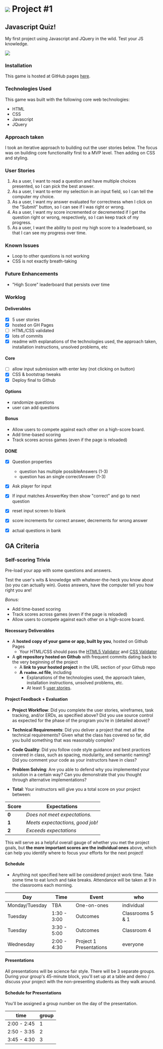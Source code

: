 # ![](https://ga-dash.s3.amazonaws.com/production/assets/logo-9f88ae6c9c3871690e33280fcf557f33.png) Project #1

## Javascript Quiz!
My first project using Javascript and JQuery in the wild. Test your JS knowledge.

![](http://s.quickmeme.com/img/e5/e53c5e7aa3e4501bebc759246611fdf3b04f6af42c84451fa790787a9f99efc7.jpg)

### Installation
This game is hosted at GitHub pages [here](http://www.verticalupdesign.com/wdi-project1/).

### Technologies Used
This game was built with the following core web technologies:
- HTML
- CSS
- Javascript
- JQuery

### Approach taken
I took an iterative approach to building out the user stories below. The focus was on building core functionality first to a MVP level. Then adding on CSS and styling.

### User Stories
1. As a user, I want to read a question and have multiple choices presented, so I can pick the best answer.
2. As a user, I want to enter my selection in an input field, so I can tell the computer my choice.
3. As a user, I want my answer evaluated for correctness when I click on the "Submit" button, so I can see if I was right or wrong.
4. As a user, I want my score incremented or decremented if I get the question right or wrong, respectively, so I can keep track of my progress.
5. As a user, I want the ability to post my high score to a leaderboard, so that I can see my progress over time.

### Known Issues
- Loop to other questions is not working
- CSS is not exactly breath-taking

### Future Enhancements
- "High Score" leaderboard that persists over time

### Worklog
#### Deliverables
- [x] 5 user stories  
- [x] hosted on GH Pages  
- [ ] HTML/CSS validated  
- [x] lots of commits  
- [x] readme with explanations of the technologies used, the approach taken, installation instructions, unsolved problems, etc  

#### Core
- [ ] allow input submission with enter key (not clicking on button)
- [x] CSS & bootstrap tweaks
- [x] Deploy final to Github

#### Options
- randomize questions
- user can add questions

#### Bonus
  * Allow users to compete against each other on a high-score board.
  * Add time-based scoring
  * Track scores across games (even if the page is reloaded)

#### DONE
- [x] Question properties
  - question has multiple possibleAnswers (1-3)
  - question has an single correctAnswer (1-3)  
- [x] Ask player for input  
- [x] If input matches AnswerKey then show "correct" and go to next question
- [x] reset input screen to blank
- [x] score increments for correct answer, decrements for wrong answer
- [x] actual questions in bank


## GA Criteria

### Self-scoring Trivia
Pre-load your app with some questions and answers.

Test the user's wits & knowledge with whatever-the-heck you know about (so you can actually win). Guess answers, have the computer tell you how
right you are!

*Bonus:*
  * Add time-based scoring
  * Track scores across games (even if the page is reloaded)
  * Allow users to compete against each other on a high-score board.

#### Necessary Deliverables

  * A **hosted copy of your game or app, built by you**, hosted on Github Pages
    * Your HTML/CSS should pass the [HTML5 Validator](https://html5.validator.nu) and [CSS Validator](https://jigsaw.w3.org/css-validator/)
  * A **git repository hosted on Github** with frequent commits dating back to the very beginning of the project
    * A **link to your hosted project** in the URL section of your Github repo
    * **A ``readme.md`` file**, including
      * Explanations of the technologies used, the approach taken, installation instructions, unsolved problems, etc.
      * At least 5 [user stories](https://github.com/ga-dc/curriculum/tree/master/02-intermediate-front-end/process-stories-wireframes).


#### Project Feedback + Evaluation

* __Project Workflow__: Did you complete the user stories, wireframes, task tracking, and/or ERDs, as specified above? Did you use source control as expected for the phase of the program you’re in (detailed above)?

* __Technical Requirements__: Did you deliver a project that met all the technical requirements? Given what the class has covered so far, did you build something that was reasonably complex?

* __Code Quality__: Did you follow code style guidance and best practices covered in class, such as spacing, modularity, and semantic naming? Did you comment your code as your instructors have in class?

* __Problem Solving__: Are you able to defend why you implemented your solution in a certain way? Can you demonstrate that you thought through alternative implementations?

* __Total__: Your instructors will give you a total score on your project between:

Score | Expectations
----- | ------------
**0** | _Does not meet expectations._
**1** | _Meets expectactions, good job!_
**2** | _Exceeds expectations_

This will serve as a helpful overall gauge of whether you met the project goals, but __the more important scores are the individual ones__ above, which can help you identify where to focus your efforts for the next project!

#### Schedule
- Anything not specified here will be considered project work time. Take some time to eat lunch and take breaks. Attendance will be taken at 9 in the classrooms each morning.

Day | Time | Event | who
----- | ------------ | ----- | -----
Monday/Tuesday | TBA | One-on-ones | individual
Tuesday | 1:30 - 3:00 | Outcomes | Classrooms 5 & 1
Tuesday | 3:30 - 5:00 | Outcomes | Classroom 4
Wednesday | 2:00 - 4:30 | Project 1 Presentations | everyone

#### Presentations

All presentations will be science fair style. There will be 3 separate groups. During your group's 45-minute block, you'll set up at a table and demo / discuss your project with the non-presenting students as they walk around.

#### Schedule for Presentations
You'll be assigned a group number on the day of the presentation.

time|group
----- |-----
2:00 - 2:45 | 1
2:50 - 3:35| 2
3:45 - 4:30| 3
